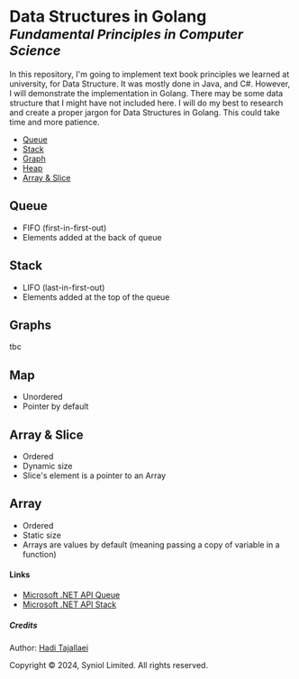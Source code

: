 # Data Structures in Golang <sup><i>Fundamental Principles in Computer Science</i></sup>
In this repository, I'm going to implement text book principles we learned at university, for Data Structure. It was 
mostly done in Java, and C#. However, I will demonstrate the implementation in Golang. There may be some data structure 
that I might have not included here. I will do my best to research and create a proper jargon for Data Structures in Golang.
This could take time and more patience.

 * [Queue](https://github.com/syniol/golang-data-structures/tree/main/queue)
 * [Stack](https://github.com/syniol/golang-data-structures/tree/main/stack)
 * [Graph](https://github.com/syniol/golang-data-structures/tree/main/graph)
 * [Heap](https://github.com/syniol/golang-data-structures/tree/main/heap)
 * [Array & Slice](https://github.com/syniol/golang-data-structures/blob/main/example_array_slice_test.go)


## Queue
 * FIFO (first-in-first-out)
 * Elements added at the back of queue


## Stack
 * LIFO (last-in-first-out)
 * Elements added at the top of the queue


## Graphs
tbc


## Map
 * Unordered
 * Pointer by default


## Array & Slice
 * Ordered
 * Dynamic size
 * Slice's element is a pointer to an Array


## Array
 * Ordered
 * Static size
 * Arrays are values by default (meaning passing a copy of variable in a function)


#### Links
 * [Microsoft .NET API Queue](https://learn.microsoft.com/en-us/dotnet/api/system.collections.generic.queue-1)
 * [Microsoft .NET API Stack](https://learn.microsoft.com/en-us/dotnet/api/system.collections.stack)


##### Credits
Author: [Hadi Tajallaei](mailto:hadi@syniol.com)

Copyright &copy; 2024, Syniol Limited. All rights reserved.
